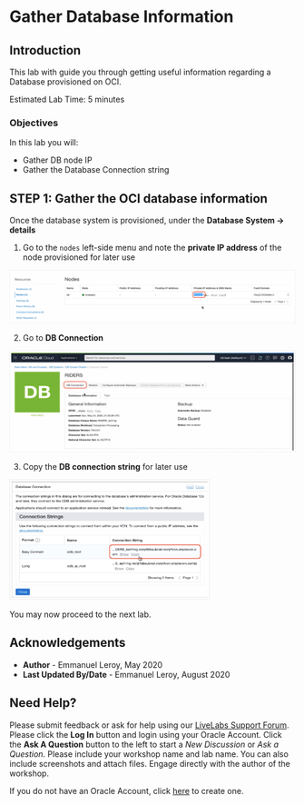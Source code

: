 # Gather Database Information

## Introduction

This lab with guide you through getting useful information regarding a Database provisioned on OCI.

Estimated Lab Time: 5 minutes

### Objectives

In this lab you will:

- Gather DB node IP
- Gather the Database Connection string


## **STEP 1:** Gather the OCI database information

Once the database system is provisioned, under the **Database System -> details**

1. Go to the `nodes` left-side menu and note the **private IP address** of the node provisioned for later use

  ![](./images/provision-db-26-nodeip.png)

2. Go to **DB Connection** 

  ![](./images/provision-db-27-connection.png)

3. Copy the **DB connection string** for later use

  <img src="./images/provision-db-27-connection2.png" width="70%">

You may now proceed to the next lab.

## Acknowledgements

 - **Author** - Emmanuel Leroy, May 2020
 - **Last Updated By/Date** - Emmanuel Leroy, August 2020

## Need Help?
Please submit feedback or ask for help using our [LiveLabs Support Forum](https://community.oracle.com/tech/developers/categories/livelabsdiscussions). Please click the **Log In** button and login using your Oracle Account. Click the **Ask A Question** button to the left to start a *New Discussion* or *Ask a Question*.  Please include your workshop name and lab name.  You can also include screenshots and attach files.  Engage directly with the author of the workshop.

If you do not have an Oracle Account, click [here](https://profile.oracle.com/myprofile/account/create-account.jspx) to create one.
